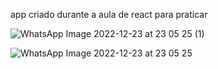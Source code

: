 app criado durante a aula  de react para praticar



![WhatsApp Image 2022-12-23 at 23 05 25 (1)](https://user-images.githubusercontent.com/100007663/209417628-cde98978-84cd-4b82-a087-b87f310178ab.jpeg)






![WhatsApp Image 2022-12-23 at 23 05 25](https://user-images.githubusercontent.com/100007663/209417633-919a2fd2-d672-4cf0-b5ee-0de46ea9ba25.jpeg)
